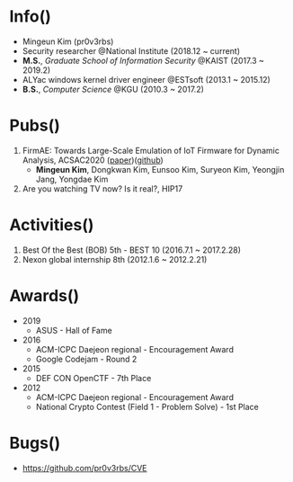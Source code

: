 # Info()
* Mingeun Kim (pr0v3rbs)
* Security researcher @National Institute (2018.12 ~ current)
* **M.S.**, *Graduate School of Information Security* @KAIST (2017.3 ~ 2019.2)
* ALYac windows kernel driver engineer @ESTsoft (2013.1 ~ 2015.12)
* **B.S.**, *Computer Science* @KGU (2010.3 ~ 2017.2)


# Pubs()
1. FirmAE: Towards Large-Scale Emulation of IoT Firmware for Dynamic Analysis, ACSAC2020 ([paper](https://syssec.kaist.ac.kr/pub/2020/kim_acsac2020.pdf))([github](https://github.com/pr0v3rbs/FirmAE))
   - **Mingeun Kim**, Dongkwan Kim, Eunsoo Kim, Suryeon Kim, Yeongjin Jang, Yongdae Kim
2. Are you watching TV now? Is it real?, HIP17

# Activities()
1. Best Of the Best (BOB) 5th - BEST 10 (2016.7.1 ~ 2017.2.28)
2. Nexon global internship 8th (2012.1.6 ~ 2012.2.21)

# Awards()
* 2019
  * ASUS - Hall of Fame
* 2016
  * ACM-ICPC Daejeon regional - Encouragement Award
  * Google Codejam - Round 2
* 2015
  * DEF CON OpenCTF - 7th Place
* 2012
  * ACM-ICPC Daejeon regional - Encouragement Award
  * National Crypto Contest (Field 1 - Problem Solve) - 1st Place

# Bugs()
* https://github.com/pr0v3rbs/CVE
